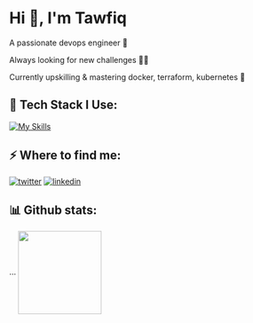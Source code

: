 ###
<h1>Hi 👋, I'm Tawfiq</h1>
<p>A passionate devops engineer 🙌</p>
<p>Always looking for new challenges 💪🏾</p>
<p>Currently upskilling & mastering docker, terraform, kubernetes 🚀</p>
<h2>🚀 Tech Stack I Use:</h2>

[![My Skills](https://skillicons.dev/icons?i=git,github,bash,linux,aws,terraform,docker,kubernetes,python,vscode)](https://skillicons.dev)

<h2>⚡️ Where to find me:</h2>
<p><a target="_blank" href="https://x.com/_wegoagain" style="display: inline-block;"><img src="https://img.shields.io/badge/twitter-x?style=for-the-badge&logo=x&logoColor=white&color=%230f1419" alt="twitter" /></a>
<a target="_blank" href="https://www.linkedin.com/in/tawfiq-a-379746198/" style="display: inline-block;"><img src="https://img.shields.io/badge/linkedin-logo?style=for-the-badge&logo=linkedin&logoColor=white&color=%230a77b6" alt="linkedin" /></a></p>
<h2>📊 Github stats:</h2>
...
<img align="center" height="150" src="https://media4.giphy.com/media/v1.Y2lkPTc5MGI3NjExNXE5NmVubXg3OHgyMjJ3dW8waHFlbHc2dXR5bnNuNm95dWVhMGM4NCZlcD12MV9pbnRlcm5hbF9naWZfYnlfaWQmY3Q9Zw/JqmupuTVZYaQX5s094/giphy.gif"  />

